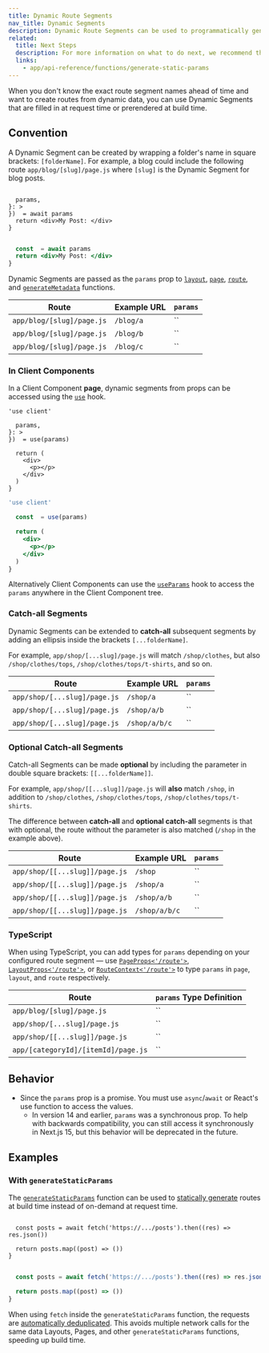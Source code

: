 ```yaml
---
title: Dynamic Route Segments
nav_title: Dynamic Segments
description: Dynamic Route Segments can be used to programmatically generate route segments from dynamic data.
related:
  title: Next Steps
  description: For more information on what to do next, we recommend the following sections
  links:
    - app/api-reference/functions/generate-static-params
---
```


When you don't know the exact route segment names ahead of time and want to create routes from dynamic data, you can use Dynamic Segments that are filled in at request time or prerendered at build time.

## Convention

A Dynamic Segment can be created by wrapping a folder's name in square brackets: `[folderName]`. For example, a blog could include the following route `app/blog/[slug]/page.js` where `[slug]` is the Dynamic Segment for blog posts.

```tsx filename="app/blog/[slug]/page.tsx" switcher

  params,
}: >
})  = await params
  return <div>My Post: </div>
}
```

```jsx filename="app/blog/[slug]/page.js" switcher

  const  = await params
  return <div>My Post: </div>
}
```

Dynamic Segments are passed as the `params` prop to [`layout`](/docs/app/api-reference/file-conventions/layout), [`page`](/docs/app/api-reference/file-conventions/page), [`route`](/docs/app/api-reference/file-conventions/route), and [`generateMetadata`](/docs/app/api-reference/functions/generate-metadata#generatemetadata-function) functions.

| Route                     | Example URL | `params`        |
| ------------------------- | ----------- | --------------- |
| `app/blog/[slug]/page.js` | `/blog/a`   | `` |
| `app/blog/[slug]/page.js` | `/blog/b`   | `` |
| `app/blog/[slug]/page.js` | `/blog/c`   | `` |

### In Client Components

In a Client Component **page**, dynamic segments from props can be accessed using the [`use`](https://react.dev/reference/react/use) hook.

```tsx filename="app/blog/[slug]/page.tsx" switcher
'use client'

  params,
}: >
})  = use(params)

  return (
    <div>
      <p></p>
    </div>
  )
}
```

```jsx filename="app/blog/[slug]/page.js" switcher
'use client'

  const  = use(params)

  return (
    <div>
      <p></p>
    </div>
  )
}
```

Alternatively Client Components can use the [`useParams`](/docs/app/api-reference/functions/use-params) hook to access the `params` anywhere in the Client Component tree.

### Catch-all Segments

Dynamic Segments can be extended to **catch-all** subsequent segments by adding an ellipsis inside the brackets `[...folderName]`.

For example, `app/shop/[...slug]/page.js` will match `/shop/clothes`, but also `/shop/clothes/tops`, `/shop/clothes/tops/t-shirts`, and so on.

| Route                        | Example URL   | `params`                    |
| ---------------------------- | ------------- | --------------------------- |
| `app/shop/[...slug]/page.js` | `/shop/a`     | ``           |
| `app/shop/[...slug]/page.js` | `/shop/a/b`   | ``      |
| `app/shop/[...slug]/page.js` | `/shop/a/b/c` | `` |

### Optional Catch-all Segments

Catch-all Segments can be made **optional** by including the parameter in double square brackets: `[[...folderName]]`.

For example, `app/shop/[[...slug]]/page.js` will **also** match `/shop`, in addition to `/shop/clothes`, `/shop/clothes/tops`, `/shop/clothes/tops/t-shirts`.

The difference between **catch-all** and **optional catch-all** segments is that with optional, the route without the parameter is also matched (`/shop` in the example above).

| Route                          | Example URL   | `params`                    |
| ------------------------------ | ------------- | --------------------------- |
| `app/shop/[[...slug]]/page.js` | `/shop`       | ``       |
| `app/shop/[[...slug]]/page.js` | `/shop/a`     | ``           |
| `app/shop/[[...slug]]/page.js` | `/shop/a/b`   | ``      |
| `app/shop/[[...slug]]/page.js` | `/shop/a/b/c` | `` |

### TypeScript

When using TypeScript, you can add types for `params` depending on your configured route segment — use [`PageProps<'/route'>`](/docs/app/api-reference/file-conventions/page#page-props-helper), [`LayoutProps<'/route'>`](/docs/app/api-reference/file-conventions/layout#layout-props-helper), or [`RouteContext<'/route'>`](/docs/app/api-reference/file-conventions/route#route-context-helper) to type `params` in `page`, `layout`, and `route` respectively.

| Route                               | `params` Type Definition                 |
| ----------------------------------- | ---------------------------------------- |
| `app/blog/[slug]/page.js`           | ``                       |
| `app/shop/[...slug]/page.js`        | ``                     |
| `app/shop/[[...slug]]/page.js`      | ``                    |
| `app/[categoryId]/[itemId]/page.js` | `` |

## Behavior

- Since the `params` prop is a promise. You must use `async`/`await` or React's use function to access the values.
  - In version 14 and earlier, `params` was a synchronous prop. To help with backwards compatibility, you can still access it synchronously in Next.js 15, but this behavior will be deprecated in the future.

## Examples

### With `generateStaticParams`

The [`generateStaticParams`](/docs/app/api-reference/functions/generate-static-params) function can be used to [statically generate](/docs/app/getting-started/partial-prerendering#static-rendering) routes at build time instead of on-demand at request time.

```tsx filename="app/blog/[slug]/page.tsx" switcher

  const posts = await fetch('https://.../posts').then((res) => res.json())

  return posts.map((post) => ())
}
```

```jsx filename="app/blog/[slug]/page.js" switcher

  const posts = await fetch('https://.../posts').then((res) => res.json())

  return posts.map((post) => ())
}
```

When using `fetch` inside the `generateStaticParams` function, the requests are [automatically deduplicated](/docs/app/guides/caching#request-memoization). This avoids multiple network calls for the same data Layouts, Pages, and other `generateStaticParams` functions, speeding up build time.